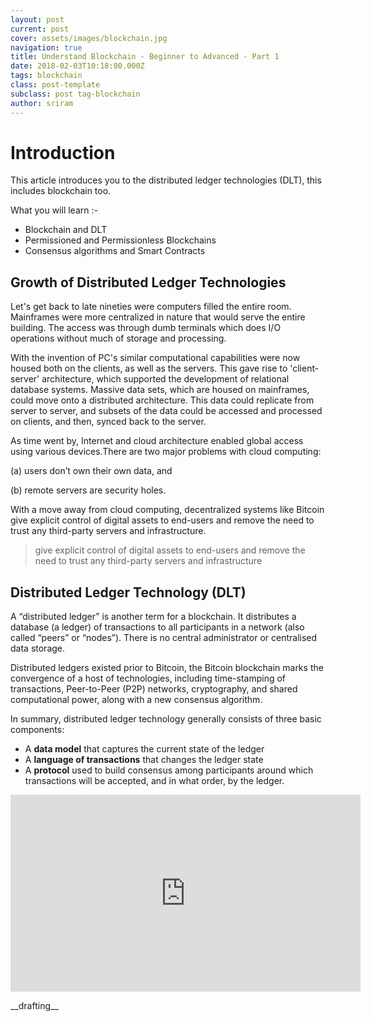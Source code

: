 ```yaml
---
layout: post
current: post
cover: assets/images/blockchain.jpg
navigation: true
title: Understand Blockchain - Beginner to Advanced - Part 1
date: 2018-02-03T10:18:00.000Z
tags: blockchain
class: post-template
subclass: post tag-blockchain
author: sriram
---
```

# Introduction

This article introduces you to the distributed ledger technologies (DLT), this includes blockchain too.

What you will learn :-

* Blockchain and DLT
* Permissioned and Permissionless Blockchains
* Consensus algorithms and Smart Contracts



## Growth of Distributed Ledger Technologies

Let's get back to late nineties were computers filled the entire room. Mainframes were more centralized in nature that would serve the entire building. The access was through dumb terminals which does I/O operations without  much of storage and processing.

 With the invention of PC's similar computational capabilities were now housed both on the clients, as well as the servers. This gave rise to 'client-server' architecture, which supported the development of relational database systems. Massive data sets, which are housed on mainframes, could move onto a distributed architecture. This data could replicate from server to server, and subsets of the data could be accessed and processed on clients, and then, synced back to the server.

As time went by, Internet and cloud architecture enabled global access using various devices.There are two major problems with cloud computing: 

(a) users don’t own their own data, and 

(b) remote servers are security holes. 

With a move away from cloud computing, decentralized systems like Bitcoin give explicit control of digital assets to end-users and remove the need to trust any third-party servers and infrastructure.

> give explicit control of digital assets to end-users and remove the need to trust any third-party servers and infrastructure



## Distributed Ledger Technology (DLT)

A “distributed ledger” is another term for a blockchain. It distributes a database (a ledger) of transactions to all participants in a network (also called “peers” or “nodes”). There is no central administrator or centralised data storage.

Distributed ledgers existed prior to Bitcoin, the Bitcoin blockchain marks the convergence of a host of technologies, including time-stamping of transactions, Peer-to-Peer (P2P) networks, cryptography, and shared computational power, along with a new consensus algorithm. 

In summary, distributed ledger technology generally consists of three basic components:

* A **data model** that captures the current state of the ledger
* A **language of transactions** that changes the ledger state
* A **protocol** used to build consensus among participants around which transactions will be accepted, and in what order, by the ledger.



<iframe width="560" height="315" src="https://www.youtube.com/embed/6WG7D47tGb0" frameborder="0" allow="autoplay; encrypted-media" allowfullscreen></iframe>





\_\_drafting\_\_
